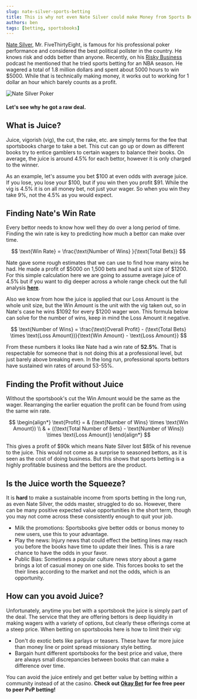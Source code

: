 ```yaml
---
slug: nate-silver-sports-betting
title: This is why not even Nate Silver could make Money from Sports Betting [It's the Juice]
authors: ben
tags: [betting, sportsbooks]
---
```


[Nate Silver](https://www.natesilver.net/), Mr. FiveThirtyEight, is famous for his professional poker performance and considered the best political pollster in the country. He knows risk and odds better than anyone. Recently, on his [Risky Business](https://www.pushkin.fm/podcasts/risky-business-with-nate-silver-maria-konnikova/lessons-from-the-river-maria-interviews-nate-about-his-book) podcast he mentioned that he tried sports betting for an NBA season. He wagered a total of 1.8 million dollars and spent about 5000 hours to win $5000. While that is technically making money, it works out to working for 1 dollar an hour which barely counts as a profit. 

<img src="/img/nate-silver.png" alt="Nate Silver Poker" />

#### Let's see why he got a raw deal. 

<!-- truncate -->

## What is Juice?

Juice, vigorish (vig), the cut, the rake, etc. are simply terms for the fee that sportsbooks charge to take a bet. This cut can go up or down as different books try to entice gamblers to certain wagers to balance their books. On average, the juice is around 4.5% for each bettor, however it is only charged to the winner.

As an example, let's assume you bet \$100 at even odds with average juice. If you lose, you lose your \$100, but if you win then you profit \$91. While the vig is 4.5% it is on all money bet, not just your wager. So when you win they take 9%, not the 4.5% as you would expect. 


## Finding Nate's Win Rate

Every bettor needs to know how well they do over a long period of time. Finding the win rate is key to predicting how much a bettor can make over time. 

$$
\text{Win Rate} = \frac{\text{Number of Wins} }{\text{Total Bets}}
$$

Nate gave some rough estimates that we can use to find how many wins he had. He made a profit of \$5000 on 1,500 bets and had a unit size of $1200. For this simple calculation here we are going to assume average juice of 4.5% but if you want to dig deeper across a whole range check out the full analysis [**here**](https://github.com/Okay-Bet/research/blob/main/nate_silver/silver_betting_analysis.ipynb).

Also we know from how the juice is applied that our Loss Amount is the whole unit size, but the Win Amount is the unit with the vig taken out, so in Nate's case he wins \$1092 for every \$1200 wager won. This formula below can solve for the number of wins, keep in mind the Loss Amount it negative.

$$
\text{Number of Wins} = \frac{\text{Overall Profit} - (\text{Total Bets} \times \text{Loss Amount})}{\text{Win Amount} - \text{Loss Amount}}
$$

From these numbers it looks like Nate had a win rate of **52.5%**. That is respectable for someone that is not doing this at a professional level, but just barely above breaking even.  In the long run, professional sports bettors have sustained win rates of around 53-55%.


## Finding the Profit without Juice

Without the sportsbook's cut the Win Amount would be the same as the wager. Rearranging the earlier equation the profit can be found from using the same win rate. 

$$
\begin{align*}
\text{Profit} = & (\text{Number of Wins} \times \text{Win Amount}) \\
               & + ((\text{Total Number of Bets} - \text{Number of Wins}) \times \text{Loss Amount})
\end{align*}
$$

This gives a profit of \$90k which means Nate Silver lost \$85k of his revenue to the juice. This would not come as a surprise to seasoned bettors, as it is seen as the cost of doing business. But this shows that sports betting is a highly profitable business and the bettors are the product. 

## Is the Juice worth the Squeeze?

It is **hard** to make a sustainable income from sports betting in the long run, as even Nate Silver, the odds master, struggled to do so. However, there can be many positive expected value opportunities in the short term, though you may not come across these consistently enough to quit your job.

- Milk the promotions: Sportsbooks give better odds or bonus money to new users, use this to your advantage.
- Play the news: Injury news that could effect the betting lines may reach you before the books have time to update their lines. This is a rare chance to have the odds in your favor.
- Public Bias: Sometimes a popular culture news story about a game brings a lot of casual money on one side. This forces books to set the their lines according to the market and not the odds, which is an opportunity.


## How can you avoid Juice?

Unfortunately, anytime you bet with a sportsbook the juice is simply part of the deal. The service that they are offering bettors is deep liquidity in making wagers with a variety of options, but clearly these offerings come at a steep price. When betting on sportsbooks here is how to limit their vig:

- Don't do exotic bets like parlays or teasers. These have far more juice than money line or point spread missionary style betting.
- Bargain hunt different sportsbooks for the best price and value, there are always small discrepancies between books that can make a difference over time.

You can avoid the juice entirely and get better value by betting within a community instead of at the casino. **Check out [Okay Bet](https://www.okaybet.fun/) for fee free peer to peer PvP betting!**
